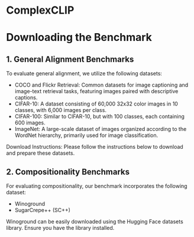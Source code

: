 # ComplexCLIP

# Downloading the Benchmark

## 1. General Alignment Benchmarks
To evaluate general alignment, we utilize the following datasets:
- COCO and Flickr Retrieval: Common datasets for image captioning and image-text retrieval tasks, featuring images paired with descriptive captions.
- CIFAR-10: A dataset consisting of 60,000 32x32 color images in 10 classes, with 6,000 images per class.
- CIFAR-100: Similar to CIFAR-10, but with 100 classes, each containing 600 images.
- ImageNet: A large-scale dataset of images organized according to the WordNet hierarchy, primarily used for image classification.

Download Instructions:
Please follow the instructions below to download and prepare these datasets.





## 2. Compositionality Benchmarks
For evaluating compositionality, our benchmark incorporates the following dataset:

- Winoground
- SugarCrepe++ (SC++)

Winoground can be easily downloaded using the Hugging Face datasets library. Ensure you have the library installed.
